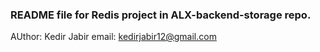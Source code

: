 ### README file for Redis project in ALX-backend-storage repo.

AUthor: Kedir Jabir
email: kedirjabir12@gmail.com